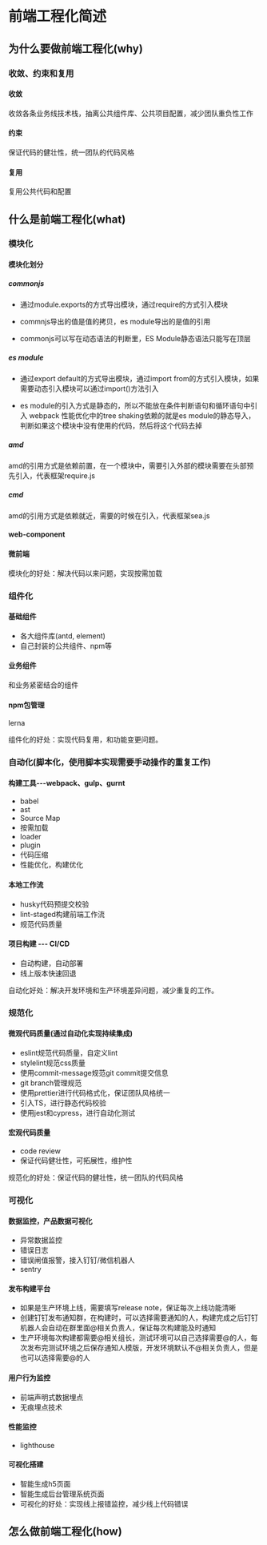 # 前端工程化简述

## 为什么要做前端工程化(why)

### 收敛、约束和复用

#### 收敛

收敛各条业务线技术栈，抽离公共组件库、公共项目配置，减少团队重负性工作

#### 约束

保证代码的健壮性，统一团队的代码风格

#### 复用

复用公共代码和配置

## 什么是前端工程化(what)

### 模块化

#### 模块化划分

##### commonjs

- 通过module.exports的方式导出模块，通过require的方式引入模块

- commnjs导出的值是值的拷贝，es module导出的是值的引用

- commonjs可以写在动态语法的判断里，ES Module静态语法只能写在顶层

##### es module

- 通过export default的方式导出模块，通过import from的方式引入模块，如果需要动态引入模块可以通过import()方法引入

- es module的引入方式是静态的，所以不能放在条件判断语句和循环语句中引入
webpack 性能优化中的tree shaking依赖的就是es module的静态导入，判断如果这个模块中没有使用的代码，然后将这个代码去掉

##### amd

amd的引用方式是依赖前置，在一个模块中，需要引入外部的模块需要在头部预先引入，代表框架require.js

##### cmd

amd的引用方式是依赖就近，需要的时候在引入，代表框架sea.js

#### web-component

#### 微前端

模块化的好处：解决代码以来问题，实现按需加载

### 组件化

#### 基础组件

- 各大组件库(antd, element)
- 自己封装的公共组件、npm等

#### 业务组件

和业务紧密结合的组件

#### npm包管理

lerna

组件化的好处：实现代码复用，和功能变更问题。

### 自动化(脚本化，使用脚本实现需要手动操作的重复工作)

#### 构建工具---webpack、gulp、gurnt

- babel
- ast
- Source Map
- 按需加载
- loader
- plugin
- 代码压缩
- 性能优化，构建优化

#### 本地工作流

- husky代码预提交校验
- lint-staged构建前端工作流
- 规范代码质量

#### 项目构建 --- CI/CD

- 自动构建，自动部署
- 线上版本快速回退

自动化好处：解决开发环境和生产环境差异问题，减少重复的工作。

### 规范化

#### 微观代码质量(通过自动化实现持续集成)

- eslint规范代码质量，自定义lint
- stylelint规范css质量
- 使用commit-message规范git commit提交信息
- git branch管理规范
- 使用prettier进行代码格式化，保证团队风格统一
- 引入TS，进行静态代码校验
- 使用jest和cypress，进行自动化测试

#### 宏观代码质量

- code review
- 保证代码健壮性，可拓展性，维护性

规范化的好处：保证代码的健壮性，统一团队的代码风格

### 可视化

#### 数据监控，产品数据可视化

- 异常数据监控
- 错误日志
- 错误闸值报警，接入钉钉/微信机器人
- sentry

#### 发布构建平台

- 如果是生产环境上线，需要填写release note，保证每次上线功能清晰
- 创建钉钉发布通知群，在构建时，可以选择需要通知的人，构建完成之后钉钉机器人会自动在群里面@相关负责人，保证每次构建能及时通知
- 生产环境每次构建都需要@相关组长，测试环境可以自己选择需要@的人，每次发布完测试环境之后保存通知人模版，开发环境默认不@相关负责人，但是也可以选择需要@的人

#### 用户行为监控

- 前端声明式数据埋点
- 无痕埋点技术

#### 性能监控

- lighthouse

#### 可视化搭建

- 智能生成h5页面
- 智能生成后台管理系统页面
- 可视化的好处：实现线上报错监控，减少线上代码错误

## 怎么做前端工程化(how)
